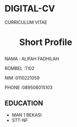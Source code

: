 <!DOCTYPE html>
<html>
  <head> 
    <meta charset="utf-8">
    <meta http-equiv="x-UA-Compatible" content ="I E =edge">
    <H1>DIGITAL-CV</H1>
  </head>
  <body>
   <head>
    <p style=”text-align: center”>CURRICULUM VITAE</p> 
     <h1><ol><b>Short Profile</b></ol></h1>
      </head>
   </body> 
    <p>NAMA     : ALIFAH FADHILAH</p>
    <P>ROMBEL   :TI02</P>
    <P>NIM      :0110221059</P>
    <P>PHONE    :089508015103</P>

<h2>EDUCATION</h2>
<ul>
<li>MAN 1 BEKASI</li>
<li>STT-NF</li>
</ul>

  </body>
  </html>
